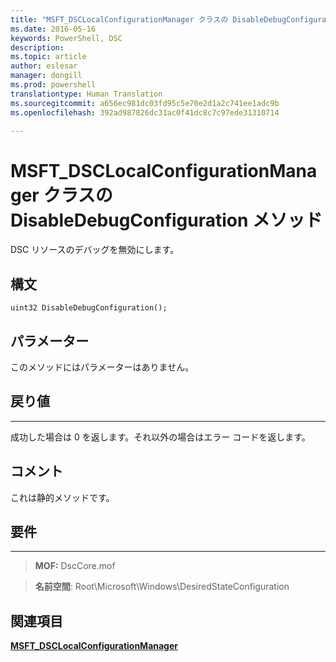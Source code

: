 ```yaml
---
title: "MSFT_DSCLocalConfigurationManager クラスの DisableDebugConfiguration メソッド"
ms.date: 2016-05-16
keywords: PowerShell, DSC
description: 
ms.topic: article
author: eslesar
manager: dongill
ms.prod: powershell
translationtype: Human Translation
ms.sourcegitcommit: a656ec981dc03fd95c5e70e2d1a2c741ee1adc9b
ms.openlocfilehash: 392ad987826dc31ac0f41dc8c7c97ede31310714

---
```


# MSFT_DSCLocalConfigurationManager クラスの DisableDebugConfiguration メソッド

DSC リソースのデバッグを無効にします。

構文
------

```mof
uint32 DisableDebugConfiguration();
```

パラメーター
----------

このメソッドにはパラメーターはありません。

## 戻り値
------------

成功した場合は 0 を返します。それ以外の場合はエラー コードを返します。

## コメント

これは静的メソッドです。

## 要件
------------
>**MOF:** DscCore.mof

>**名前空間**: Root\Microsoft\Windows\DesiredStateConfiguration


## 関連項目


[**MSFT_DSCLocalConfigurationManager**](msft-dsclocalconfigurationmanager.md)

 

 






<!--HONumber=Oct16_HO1-->


